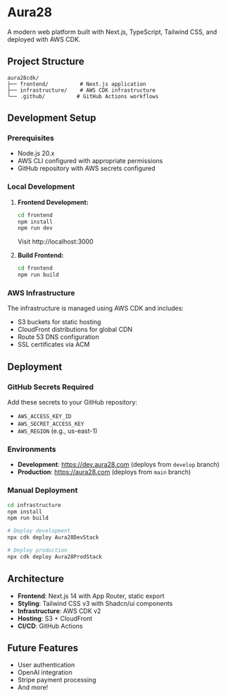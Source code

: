 # Aura28

A modern web platform built with Next.js, TypeScript, Tailwind CSS, and deployed with AWS CDK.

## Project Structure

```
aura28cdk/
├── frontend/          # Next.js application
├── infrastructure/    # AWS CDK infrastructure
└── .github/          # GitHub Actions workflows
```

## Development Setup

### Prerequisites

- Node.js 20.x
- AWS CLI configured with appropriate permissions
- GitHub repository with AWS secrets configured

### Local Development

1. **Frontend Development:**

   ```bash
   cd frontend
   npm install
   npm run dev
   ```

   Visit http://localhost:3000

2. **Build Frontend:**
   ```bash
   cd frontend
   npm run build
   ```

### AWS Infrastructure

The infrastructure is managed using AWS CDK and includes:

- S3 buckets for static hosting
- CloudFront distributions for global CDN
- Route 53 DNS configuration
- SSL certificates via ACM

## Deployment

### GitHub Secrets Required

Add these secrets to your GitHub repository:

- `AWS_ACCESS_KEY_ID`
- `AWS_SECRET_ACCESS_KEY`
- `AWS_REGION` (e.g., us-east-1)

### Environments

- **Development**: https://dev.aura28.com (deploys from `develop` branch)
- **Production**: https://aura28.com (deploys from `main` branch)

### Manual Deployment

```bash
cd infrastructure
npm install
npm run build

# Deploy development
npx cdk deploy Aura28DevStack

# Deploy production
npx cdk deploy Aura28ProdStack
```

## Architecture

- **Frontend**: Next.js 14 with App Router, static export
- **Styling**: Tailwind CSS v3 with Shadcn/ui components
- **Infrastructure**: AWS CDK v2
- **Hosting**: S3 + CloudFront
- **CI/CD**: GitHub Actions

## Future Features

- User authentication
- OpenAI integration
- Stripe payment processing
- And more!
